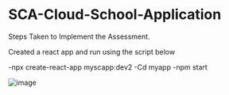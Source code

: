 # SCA-Cloud-School-Application

Steps Taken to Implement the Assessment.

Created a react app and run using the script below

-npx create-react-app myscapp:dev2
-Cd myapp
-npm start



![image](https://user-images.githubusercontent.com/50354600/161383566-3fe9ca3e-cce4-4ea8-8b5c-4a9ee6176af3.png)
